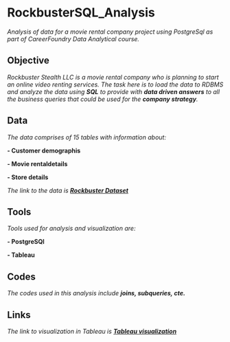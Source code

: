 # RockbusterSQL_Analysis
_Analysis of data for a movie rental company project using PostgreSql as part of CareerFoundry Data Analytical course._

## Objective
_Rockbuster Stealth LLC is a movie rental company who is planning to start an online video renting services. The task here is to load the data to RDBMS and analyze the data using **SQL** to provide with **data driven answers** to all the business queries that could be used for the **company strategy**._

## Data
_The data comprises of 15 tables with information about:_

**- Customer demographis**

**- Movie rentaldetails**

**- Store details**

_The link to the data is **[Rockbuster Dataset](http://www.postgresqltutorial.com/wp-content/uploads/2019/05/dvdrental.zip)**_

## Tools
_Tools used for analysis and visualization are:_

**- PostgreSQl**

**- Tableau**

## Codes
_The codes used in this analysis include **joins, subqueries, cte.**_

## Links

_The link to visualization in Tableau is **[Tableau visualization](https://public.tableau.com/app/profile/vijayalakshmi.venugopal/viz/Rockbuster_Analysis/Countries_Revenue)**_
